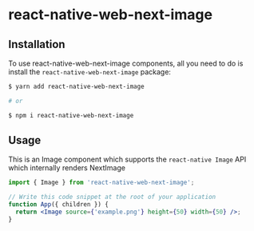 # react-native-web-next-image

## Installation

To use react-native-web-next-image components, all you need to do is install the
`react-native-web-next-image` package:

```sh
$ yarn add react-native-web-next-image

# or

$ npm i react-native-web-next-image
```

## Usage

This is an Image component which supports the `react-native Image` API which internally renders NextImage

```jsx
import { Image } from 'react-native-web-next-image';

// Write this code snippet at the root of your application
function App({ children }) {
  return <Image source={'example.png'} height={50} width={50} />;
}
```
